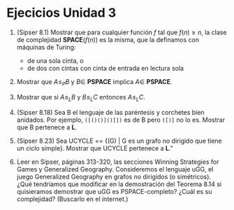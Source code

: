 # Ejecicios Unidad 3

1. (Sipser 8.1) Mostrar que para cualquier función $f$ tal que $f(n) \geq n$,
   la clase de complejidad **SPACE**$(f(n))$ es la misma, que la definamos
   con máquinas de Turing:
   * de una sola cinta, o
   * de dos con cintas con cinta de entrada en lectura sola

2. Mostrar que $A \leq_P B$ y $B \in$ **PSPACE** implica $A \in$ **PSPACE**.

3. Mostrar que si $A \leq_L B$ y $B \leq_L C$ entonces $A \leq_L C$.

4. (Sipser 8.18) Sea B el lenguaje de las paréntesis y corchetes bien anidados.
   Por ejemplo, `([()()]()[])` es de B pero `([)]` no lo es.
   Mostrar que B pertenece a **L**.

5. (Sipser 8.23) Sea UCYCLE ==
   {(G) | G es un grafo no dirigido que tiene un ciclo simple}.
   Mostrar que UCYCLE pertenece a **L**."

6. Leer en Sipser, páginas 313-320, las secciones Winning Strategies for Games
   y Generalized Geography.
   Consideremos el lenguaje uGG, el juego Generalized Geography en grafos
   no dirigidos (o simétricos).
   ¿Qué tendríamos que modificar en la demostración del Teorema 8.14 si
   quisieramos demostrar que uGG es PSPACE-completo?
   ¿Cuál es su complejidad? (Buscarlo en el internet.)
